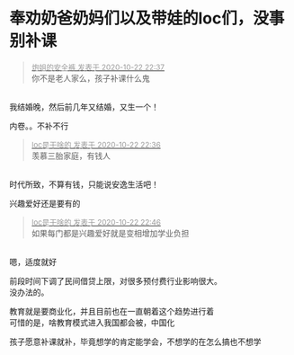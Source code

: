 # 奉劝奶爸奶妈们以及带娃的loc们，没事别补课


<div class="quote"><blockquote><font size="2"><a href="https://www.hostloc.com/forum.php?mod=redirect&amp;goto=findpost&amp;pid=9338482&amp;ptid=757385" target="_blank"><font color="#999999">炮姐的安全裤 发表于 2020-10-22 22:37</font></a></font><br />
你不是老人家么，孩子补课什么鬼</blockquote></div><br />
我结婚晚，然后前几年又结婚，又生一个！

内卷。。<img src="static/image/smiley/default/lol.gif" smilieid="12" border="0" alt="" />不补不行

<div class="quote"><blockquote><font size="2"><a href="https://www.hostloc.com/forum.php?mod=redirect&amp;goto=findpost&amp;pid=9338481&amp;ptid=757385" target="_blank"><font color="#999999">loc是干啥的 发表于 2020-10-22 22:36</font></a></font><br />
羡慕三胎家庭，有钱人</blockquote></div><br />
时代所致，不算有钱，只能说安逸生活吧！

兴趣爱好还是要有的

<div class="quote"><blockquote><font size="2"><a href="https://www.hostloc.com/forum.php?mod=redirect&amp;goto=findpost&amp;pid=9338523&amp;ptid=757385" target="_blank"><font color="#999999">loc是干啥的 发表于 2020-10-22 22:46</font></a></font><br />
如果每门都是兴趣爱好就是变相增加学业负担</blockquote></div><br />
嗯，适度就好

前段时间下调了民间借贷上限，对很多预付费行业影响很大。<br />
没办法的。

教育就是要商业化，并且目前也在一直朝着这个趋势进行着<img src="static/image/smiley/default/lol.gif" smilieid="12" border="0" alt="" /><br />
可惜的是，啥教育模式进入我国都会被，中国化<img src="static/image/smiley/default/sweat.gif" smilieid="10" border="0" alt="" />

孩子愿意补课就补，毕竟想学的肯定能学会，不想学的在怎么搞也不想学<img src="static/image/smiley/default/hug.gif" smilieid="13" border="0" alt="" />
